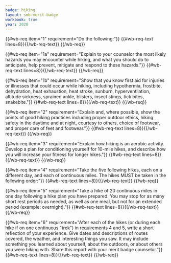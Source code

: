 ```yaml
---
badge: hiking
layout: smb-merit-badge
workbook: true
year: 2020
---
```



{{#wb-req item="1" requirement="Do the following:"}}
{{#wb-req-text lines=8}}{{/wb-req-text}}
{{/wb-req}}

{{#wb-req item="1a" requirement="Explain to your counselor the most likely hazards you may encounter while hiking, and what you should do to anticipate, help prevent, mitigate and respond to these hazards."}}
{{#wb-req-text lines=8}}{{/wb-req-text}}
{{/wb-req}}

{{#wb-req item="1b" requirement="Show that you know first aid for injuries or illnesses that could occur while hiking, including hypothermia, frostbite, dehydration, heat exhaustion, heat stroke, sunburn, hyperventilation, altitude sickness, sprained ankle, blisters, insect stings, tick bites, snakebite."}}
{{#wb-req-text lines=8}}{{/wb-req-text}}
{{/wb-req}}

{{#wb-req item="2" requirement="Explain and, where possible, show the points of good hiking practices including proper outdoor ethics, hiking safety in the daytime and at night, courtesy to others, choice of footwear, and proper care of feet and footwear."}}
{{#wb-req-text lines=8}}{{/wb-req-text}}
{{/wb-req}}

{{#wb-req item="3" requirement="Explain how hiking is an aerobic activity. Develop a plan for conditioning yourself for 10-mile hikes, and describe how you will increase your fitness for longer hikes."}}
{{#wb-req-text lines=8}}{{/wb-req-text}}
{{/wb-req}}

{{#wb-req item="4" requirement="Take the five following hikes, each on a different day, and each of continuous miles. The hikes MUST be taken in the following order:"}}
{{#wb-req-text lines=8}}{{/wb-req-text}}
{{/wb-req}}



{{#wb-req item="5" requirement="Take a hike of 20 continuous miles in one day following a hike plan you have prepared. You may stop for as many short rest periods as needed, as well as one meal, but not for an extended period (example: overnight)."}}
{{#wb-req-text lines=8}}{{/wb-req-text}}
{{/wb-req}}

{{#wb-req item="6" requirement="After each of the hikes (or during each hike if on one continuous "trek") in requirements 4 and 5, write a short reflection of your experience. Give dates and descriptions of routes covered, the weather, and interesting things you saw. It may include something you learned about yourself, about the outdoors, or about others you were hiking with. Share this report with your merit badge counselor."}}
{{#wb-req-text lines=8}}{{/wb-req-text}}
{{/wb-req}}
